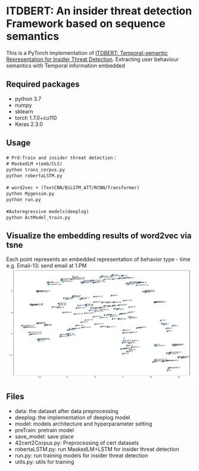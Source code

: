# ITDBERT: An insider threat detection Framework based on sequence semantics
This is a PyTorch implementation of [ITDBERT: Temporal-semantic Representation for Insider Threat Detection](https://ieeexplore.ieee.org/document/9631538).
Extracting user behaviour semantics with Temporal information embedded 
## Required packages
- python 3.7 
- numpy
- sklearn
- torch 1.7.0+cu110
- Keras 2.3.0

## Usage

```
# Prd-Train and insider threat detection：
# MaskedLM +(emb/CLS)
python trans_corpus.py
python robertaLSTM.py

# word2vec + (TextCNN/BiLSTM_ATT/RCNN/Transformer)
python Mygensim.py
python run.py

#Autoregressive models(deeplog)
python ActModel_train.py
```

## Visualize the embedding results of word2vec via tsne
Each point represents an embedded representation of behavior type - time
e.g. Email-13: send email at 1.PM
![image](https://github.com/cgly/ITDBERT/blob/main/tsne.png)

## Files
- data: the dataset after data preprocessing
- deeplog: the implementation of  deeplog model
- model: models architecture and hyperparameter setting
- preTrain: pretrain model 
- save_model: save place
- 42cert2Corpus.py: Preprocessing of cert datasets
- robertaLSTM.py: run MaskedLM+LSTM for insider threat detection
- run.py: run training models for insider threat detection
- utils.py: utils for training
